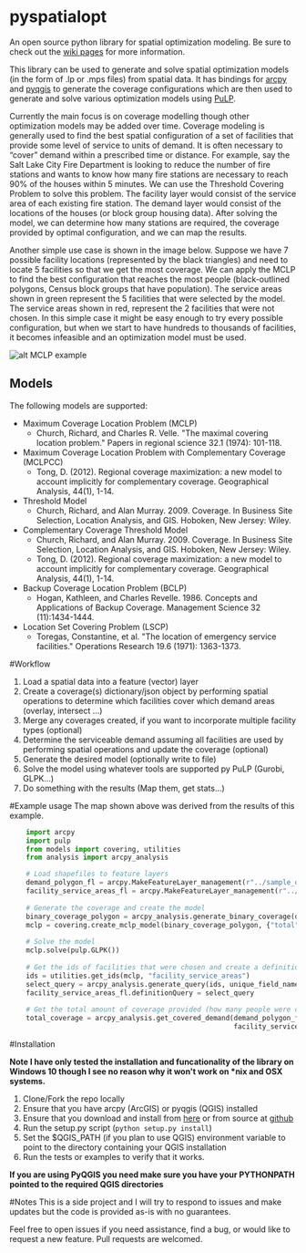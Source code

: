 # pyspatialopt
An open source python library for spatial optimization modeling. Be sure to check out the [wiki pages](https://github.com/apulverizer/pyspatialopt/wiki) for more information.

This library can be used to generate and solve spatial optimization models (in the form of .lp or .mps files) from spatial data. 
It has bindings for [arcpy](http://desktop.arcgis.com/en/arcmap/latest/analyze/arcpy/what-is-arcpy-.htm) and [pyqgis](http://docs.qgis.org/testing/en/docs/pyqgis_developer_cookbook/) to generate the coverage configurations which are then used to generate and solve various optimization models using [PuLP](http://www.coin-or.org/PuLP/).

Currently the main focus is on coverage modelling though other optimization models may be added over time. Coverage modeling is generally used to find the best spatial configuration of a set of facilities that provide some level of service to units of demand. It is often necessary to “cover” demand within a prescribed time or distance. For example, say the Salt Lake City Fire Department is looking to reduce the number of fire stations and wants to know how many fire stations are necessary to reach 90% of the houses within 5 minutes. We can use the Threshold Covering Problem to solve this problem. The facility layer would consist of the service area of each existing fire station. The demand layer would consist of the locations of the houses (or block group housing data). After solving the model, we can determine how many stations are required, the coverage provided by optimal configuration, and we can map the results. 

Another simple use case is shown in the image below. Suppose we have 7 possible facility locations (represented by the black triangles) and need to locate 5 facilities so that we get the most coverage. We can apply the MCLP to find the best configuration that reaches the most people (black-outlined polygons, Census block groups that have population). The service areas shown in green represent the 5 facilities that were selected by the model. The service areas shown in red, represent the 2 facilities that were not chosen. In this simple case it might be easy enough to try every possible configuration, but when we start to have hundreds to thousands of facilities, it becomes infeasible and an optimization model must be used.

![alt MCLP example](https://github.com/apulverizer/pyspatialopt/wiki/img/mclp_example.JPG "MCLP Example")

## Models

The following models are supported:

 * Maximum Coverage Location Problem (MCLP) 
    * Church, Richard, and Charles R. Velle. "The maximal covering location problem." Papers in regional science 32.1 (1974): 101-118.
 * Maximum Coverage Location Problem with Complementary Coverage (MCLPCC)
   * Tong, D. (2012). Regional coverage maximization: a new model to account implicitly for complementary coverage. Geographical Analysis, 44(1), 1-14.
 * Threshold Model
    * Church, Richard, and Alan Murray. 2009. Coverage. In Business Site Selection, Location Analysis, and GIS. Hoboken, New Jersey: Wiley.
 * Complementary Coverage Threshold Model
    * Church, Richard, and Alan Murray. 2009. Coverage. In Business Site Selection, Location Analysis, and GIS. Hoboken, New Jersey: Wiley.
    * Tong, D. (2012). Regional coverage maximization: a new model to account implicitly for complementary coverage. Geographical Analysis, 44(1), 1-14.
 * Backup Coverage Location Problem (BCLP)
    * Hogan, Kathleen, and Charles Revelle. 1986. Concepts and Applications of Backup Coverage. Management Science 32 (11):1434-1444.
 * Location Set Covering Problem (LSCP)
    * Toregas, Constantine, et al. "The location of emergency service facilities." Operations Research 19.6 (1971): 1363-1373.
 
 
#Workflow
1. Load a spatial data into a feature (vector) layer
2. Create a coverage(s) dictionary/json object by performing spatial operations to determine which facilities cover which demand areas (overlay, intersect ...)
3. Merge any coverages created, if you want to incorporate multiple facility types (optional)
4. Determine the serviceable demand assuming all facilities are used by performing spatial operations and update the coverage (optional)
5. Generate the desired model (optionally write to file)
6. Solve the model using whatever tools are supported py PuLP (Gurobi, GLPK...)
7. Do something with the results (Map them, get stats...)

#Example usage
The map shown above was derived from the results of this example.

```python
    import arcpy
    import pulp
    from models import covering, utilities
    from analysis import arcpy_analysis

    # Load shapefiles to feature layers
    demand_polygon_fl = arcpy.MakeFeatureLayer_management(r"../sample_data/demand_polygon.shp").getOutput(0)
    facility_service_areas_fl = arcpy.MakeFeatureLayer_management(r"../sample_data/facility_service_areas.shp").getOutput(0)
    
    # Generate the coverage and create the model
    binary_coverage_polygon = arcpy_analysis.generate_binary_coverage(demand_polygon_fl, facility_service_areas_fl, "Population", "GEOID10", "ORIG_ID")
    mclp = covering.create_mclp_model(binary_coverage_polygon, {"total": 5}, "mclp.lp")
    
    # Solve the model
    mclp.solve(pulp.GLPK())
    
    # Get the ids of facilities that were chosen and create a definition/selection query
    ids = utilities.get_ids(mclp, "facility_service_areas")
    select_query = arcpy_analysis.generate_query(ids, unique_field_name="ORIG_ID")
    facility_service_areas_fl.definitionQuery = select_query
    
    # Get the total amount of coverage provided (how many people were covered by this model)
    total_coverage = arcpy_analysis.get_covered_demand(demand_polygon_fl, "Population", "binary",
                                                       facility_service_areas_fl)
```
 
#Installation

**Note I have only tested the installation and funcationality of the library on Windows 10 though I see no reason why it won't work on \*nix and OSX systems.**

1. Clone/Fork the repo locally
2. Ensure that you have arcpy (ArcGIS) or pyqgis (QGIS) installed
3. Ensure that you download and install from [here](http://www.coin-or.org/PuLP/) or from source at [github](https://github.com/coin-or/pulp)
4. Run the setup.py script (```python setup.py install```)
5. Set the $QGIS_PATH (if you plan to use QGIS) environment variable to point to the directory containing your QGIS installation
6. Run the tests or examples to verify that it works. 

**If you are using PyQGIS you need make sure you have your PYTHONPATH pointed to the required QGIS directories**
 
 
#Notes
This is a side project and I will try to respond to issues and make updates but the code is provided as-is with no guarantees. 

Feel free to open issues if you need assistance, find a bug, or would like to request a new feature. Pull requests are welcomed.
